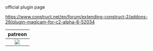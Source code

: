 official plugin page 

https://www.construct.net/en/forum/extending-construct-2/addons-29/plugin-magicam-for-c2-alpha-6-52034




<table>
<thead>
<tr>
<th>patreon</th>
</tr>
</thead>
<tbody>
<td style="text-align:center"><a href="https://www.patreon.com/oyun" target="_blank"><img src="https://i.imgur.com/uMgWlap.png"></img></a></td>
</tr>
</tbody>
</table>